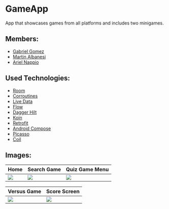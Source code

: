 # GameApp
App that showcases games from all platforms and includes two minigames.

## Members: 
* [Gabriel Gomez](https://github.com/GabrielGomezGG)
* [Martin Albanesi](https://github.com/MartinAlbanesi)
* [Ariel Nappio](https://github.com/ArielNappio)

## Used Technologies:
* [Room](https://developer.android.com/training/data-storage/room?hl=es-419&authuser=1)
* [Corroutines](https://developer.android.com/kotlin/coroutines?hl=es-419)
* [Live Data](https://developer.android.com/topic/libraries/architecture/livedata?hl=es-419)
* [Flow]()
* [Dagger Hilt](https://developer.android.com/training/dependency-injection/hilt-android?hl=es-419)
* [Koin](https://insert-koin.io/)
* [Retrofit](https://square.github.io/retrofit/)
* [Android Compose](https://developer.android.com/jetpack/compose?hl=es-419)
* [Picasso](https://square.github.io/picasso/)
* [Coil](https://coil-kt.github.io/coil/compose/)

## Images:

| Home | Search Game | Quiz Game Menu |
|-|-|-|
| ![](https://github.com/MartinAlbanesi/GameApp/blob/develop/img/home_screen.gif) | ![](https://github.com/MartinAlbanesi/GameApp/blob/develop/img/homo_game_search.gif)| ![](https://github.com/MartinAlbanesi/GameApp/blob/develop/img/quiz_game.gif)

| Versus Game | Score Screen | 
|-|-|
| ![](https://github.com/MartinAlbanesi/GameApp/blob/develop/img/versus_game.gif) | ![](https://github.com/MartinAlbanesi/GameApp/blob/develop/img/score_screen.gif)| 

